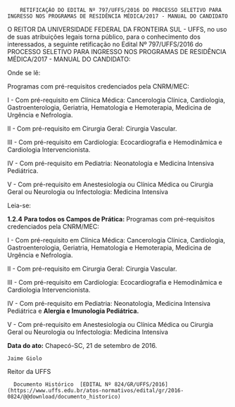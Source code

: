         RETIFICAÇÃO DO EDITAL Nº 797/UFFS/2016 DO PROCESSO SELETIVO PARA INGRESSO NOS PROGRAMAS DE RESIDÊNCIA MÉDICA/2017 - MANUAL DO CANDIDATO  

O REITOR DA UNIVERSIDADE FEDERAL DA FRONTEIRA SUL - UFFS, no uso de suas atribuições legais torna público, para o conhecimento dos interessados, a seguinte retificação no Edital Nº 797/UFFS/2016 do PROCESSO SELETIVO PARA INGRESSO NOS PROGRAMAS DE RESIDÊNCIA MÉDICA/2017 - MANUAL DO CANDIDATO:

 Onde se lê:

 Programas com pré-requisitos credenciados pela CNRM/MEC:

 I - Com pré-requisito em Clínica Médica: Cancerologia Clínica, Cardiologia, Gastroenterologia, Geriatria, Hematologia e Hemoterapia, Medicina de Urgência e Nefrologia.

 II - Com pré-requisito em Cirurgia Geral: Cirurgia Vascular.

 III - Com pré-requisito em Cardiologia: Ecocardiografia e Hemodinâmica e Cardiologia Intervencionista.

 IV - Com pré-requisito em Pediatria: Neonatologia e Medicina Intensiva Pediátrica.

 V - Com pré-requisito em Anestesiologia ou Clínica Médica ou Cirurgia Geral ou Neurologia ou Infectologia: Medicina Intensiva

  

 Leia-se:

 **1.2.4** **Para todos os Campos de Prática:** Programas com pré-requisitos credenciados pela CNRM/MEC:

 I - Com pré-requisito em Clínica Médica: Cancerologia Clínica, Cardiologia, Gastroenterologia, Geriatria, Hematologia e Hemoterapia, Medicina de Urgência e Nefrologia.

 II - Com pré-requisito em Cirurgia Geral: Cirurgia Vascular.

 III - Com pré-requisito em Cardiologia: Ecocardiografia e Hemodinâmica e Cardiologia Intervencionista.

 IV - Com pré-requisito em Pediatria: Neonatologia, Medicina Intensiva Pediátrica e **Alergia e Imunologia Pediátrica.**

 V - Com pré-requisito em Anestesiologia ou Clínica Médica ou Cirurgia Geral ou Neurologia ou Infectologia: Medicina Intensiva

  

  

  

  

   **Data do ato:** Chapecó-SC, 21 de setembro de 2016.   
 

    Jaime Giolo   
 Reitor da UFFS 

      Documento Histórico  [EDITAL Nº 824/GR/UFFS/2016](https://www.uffs.edu.br/atos-normativos/edital/gr/2016-0824/@@download/documento_historico)     
      
